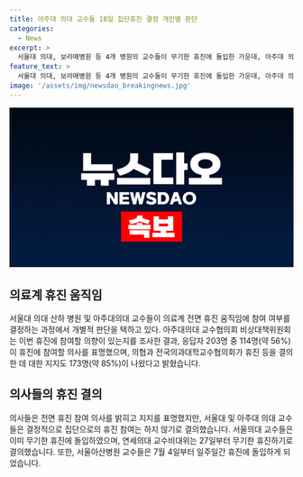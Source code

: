 ```yaml
---
title: 아주대 의대 교수들 18일 집단휴진 결정 개인별 판단
categories:
  - News
excerpt: >
  서울대 의대, 보라매병원 등 4개 병원의 교수들이 무기한 휴진에 돌입한 가운데, 아주대 의대 교수들은 참여 여부를 개별적으로 결정하기로 했다. 18일 대한의사협회의 전면 휴진에 응할 의향을 조사한 결과, 약 56%가 참여 의사를 밝히는 등 이들의 휴진 참여 의지가 높은 것으로 나타났다. 그러나 교수들은 집단 행동은 하지 않기로 결정했다. 또한, 서울의대, 연세의대, 서울아산병원 등 대형 상급종합병원의 휴진도 확산되는 가운데, 의료계의 이러한 움직임이 거세고 있다.
feature_text: >
  서울대 의대, 보라매병원 등 4개 병원의 교수들이 무기한 휴진에 돌입한 가운데, 아주대 의대 교수들은 참여 여부를 개별적으로 결정하기로 했다. 18일 대한의사협회의 전면 휴진에 응할 의향을 조사한 결과, 약 56%가 참여 의사를 밝히는 등 이들의 휴진 참여 의지가 높은 것으로 나타났다. 그러나 교수들은 집단 행동은 하지 않기로 결정했다. 또한, 서울의대, 연세의대, 서울아산병원 등 대형 상급종합병원의 휴진도 확산되는 가운데, 의료계의 이러한 움직임이 거세고 있다.
image: '/assets/img/newsdao_breakingnews.jpg'
---
```


<p><img src="/assets/img/newsdao_breakingnews.jpg" alt="koreaapp 속보" /></p>

<h2 data-ke-size="size26">의료계 휴진 움직임</h2>

<p data-ke-size="size16">서울대 의대 산하 병원 및 아주대의대 교수들이 의료계 전면 휴진 움직임에 참여 여부를 결정하는 과정에서 개별적 판단을 택하고 있다. 아주대의대 교수협의회 비상대책위원회는 이번 휴진에 참여할 의향이 있는지를 조사한 결과, 응답자 203명 중 114명(약 56%)이 휴진에 참여할 의사를 표명했으며, 의협과 전국의과대학교수협의회가 휴진 등을 결의한 데 대한 지지도 173명(약 85%)이 나왔다고 밝혔습니다.</p>

<h2 data-ke-size="size26">의사들의 휴진 결의</h2>

<p data-ke-size="size16">의사들은 전면 휴진 참여 의사를 밝히고 지지를 표명했지만, 서울대 및 아주대 의대 교수들은 결정적으로 집단으로의 휴진 참여는 하지 않기로 결의했습니다. 서울의대 교수들은 이미 무기한 휴진에 돌입하였으며, 연세의대 교수비대위는 27일부터 무기한 휴진하기로 결의했습니다. 또한, 서울아산병원 교수들은 7월 4일부터 일주일간 휴진에 돌입하게 되었습니다.</p>

